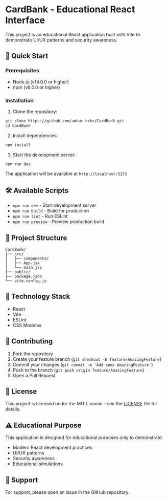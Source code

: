 # CardBank - Educational React Interface

This project is an educational React application built with Vite to demonstrate UI/UX patterns and security awareness.

## 🚀 Quick Start

### Prerequisites

- Node.js (v14.0.0 or higher)
- npm (v6.0.0 or higher)

### Installation

1. Clone the repository:
```bash
git clone https://github.com/amhar-hckr/CardBank.git
cd CardBank
```

2. Install dependencies:
```bash
npm install
```

3. Start the development server:
```bash
npm run dev
```

The application will be available at `http://localhost:5173`

## 🛠️ Available Scripts

- `npm run dev` - Start development server
- `npm run build` - Build for production
- `npm run lint` - Run ESLint
- `npm run preview` - Preview production build

## 📁 Project Structure

```
CardBank/
├── src/
│   ├── components/
│   ├── App.jsx
│   └── main.jsx
├── public/
├── package.json
└── vite.config.js
```

## 🔧 Technology Stack

- React
- Vite
- ESLint
- CSS Modules

## 🤝 Contributing

1. Fork the repository
2. Create your feature branch (`git checkout -b feature/AmazingFeature`)
3. Commit your changes (`git commit -m 'Add some AmazingFeature'`)
4. Push to the branch (`git push origin feature/AmazingFeature`)
5. Open a Pull Request

## 📝 License

This project is licensed under the MIT License - see the [LICENSE](LICENSE) file for details.

## ⚠️ Educational Purpose

This application is designed for educational purposes only to demonstrate:
- Modern React development practices
- UI/UX patterns
- Security awareness
- Educational simulations

## 🤔 Support

For support, please open an issue in the GitHub repository.